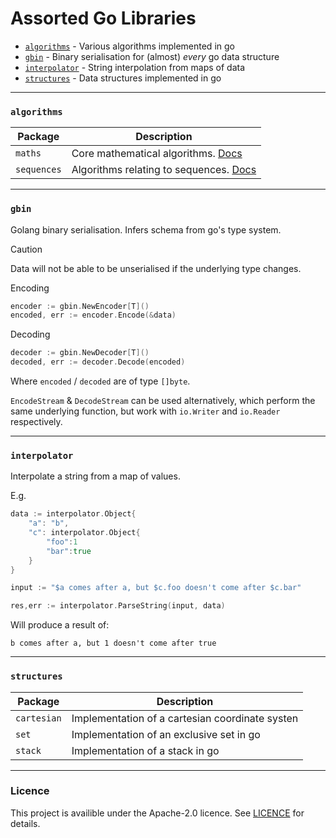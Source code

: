 # Assorted Go Libraries

    
- [`algorithms`](#algorithms) - Various algorithms implemented in go
- [`gbin`](#gbin) - Binary serialisation for (almost) *every* go data structure 
- [`interpolator`](#interpolator) - String interpolation from maps of data
- [`structures`](#structures) - Data structures implemented in go

---

### `algorithms`

| Package     | Description                                                                |
| ----------- | -------------------------------------------------------------------------- |
| `maths`     | Core mathematical algorithms. [Docs](./algorithms//maths/README.md)        |
| `sequences` | Algorithms relating to sequences. [Docs](./algorithms/sequences/README.md) |
---
### `gbin`

Golang binary serialisation. Infers schema from go's type system.

> [!CAUTION]
> Data will not be able to be unserialised if the underlying type changes.

Encoding

```go
encoder := gbin.NewEncoder[T]()
encoded, err := encoder.Encode(&data)
```

Decoding
```go
decoder := gbin.NewDecoder[T]()
decoded, err := decoder.Decode(encoded)
```

Where `encoded` / `decoded` are of type `[]byte`. 

`EncodeStream` & `DecodeStream` can be used alternatively, which perform the same underlying function, but work with `io.Writer` and `io.Reader` respectively.

---
### `interpolator`

Interpolate a string from a map of values.

E.g.
```go
data := interpolator.Object{
    "a": "b",
    "c": interpolator.Object{
        "foo":1
        "bar":true
    }
}

input := "$a comes after a, but $c.foo doesn't come after $c.bar"

res,err := interpolator.ParseString(input, data)
```

Will produce a result of:

```b comes after a, but 1 doesn't come after true```

---
### `structures`

| Package     | Description                                     |
| ----------- | ----------------------------------------------- |
| `cartesian` | Implementation of a cartesian coordinate systen |
| `set`       | Implementation of an exclusive set in go        |
| `stack`     | Implementation of a stack in go                 |


---

### Licence

This project is availible under the Apache-2.0 licence. See [LICENCE](./LICENCE) for details.
